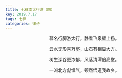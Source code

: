 ```yaml
---
title: 七律南太行游（四）
key: 2019.7.17
tags: 七律
categories: 律诗
---
```


<p align="center">慕名行脚游太行，静看飞泉壁上扬。
</p>
<p align="center">云水无形喜万壑，山石有相显大方。
</p>
<p align="center">树生深谷更浓郁，风落清潭倍亮堂。
</p>
<p align="center">一派北方彪悍气，顿然悟道我故乡。
</p>
<p align="center"></br>
</p>
